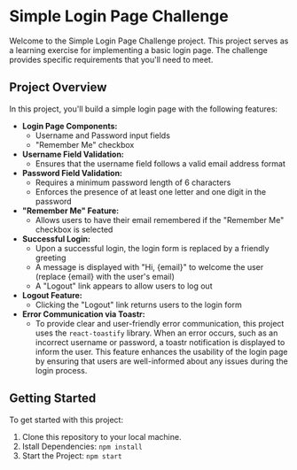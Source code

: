# Simple Login Page Challenge

Welcome to the Simple Login Page Challenge project. This project serves as a learning exercise for implementing a basic login page. The challenge provides specific requirements that you'll need to meet.

## Project Overview

In this project, you'll build a simple login page with the following features:

- **Login Page Components:**
  - Username and Password input fields
  - "Remember Me" checkbox
- **Username Field Validation:**
  - Ensures that the username field follows a valid email address format
- **Password Field Validation:**
  - Requires a minimum password length of 6 characters
  - Enforces the presence of at least one letter and one digit in the password
- **"Remember Me" Feature:**
  - Allows users to have their email remembered if the "Remember Me" checkbox is selected
- **Successful Login:**
  - Upon a successful login, the login form is replaced by a friendly greeting
  - A message is displayed with "Hi, {email}" to welcome the user (replace {email} with the user's email)
  - A "Logout" link appears to allow users to log out
- **Logout Feature:**
  - Clicking the "Logout" link returns users to the login form
- **Error Communication via Toastr:**
  - To provide clear and user-friendly error communication, this project uses the `react-toastify` library. When an error occurs, such as an incorrect username or password, a toastr notification is displayed to inform the user. This feature enhances the usability of the login page by ensuring that users are well-informed about any issues during the login process.

## Getting Started

To get started with this project:

1. Clone this repository to your local machine.
2. Istall Dependencies: `npm install`
3. Start the Project: `npm start`
